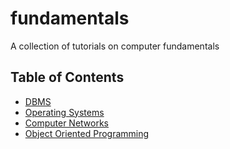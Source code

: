 # fundamentals
A collection of tutorials on computer fundamentals

## Table of Contents

- [DBMS](database/)
- [Operating Systems](os/)
- [Computer Networks](networks/)
- [Object Oriented Programming](oop/)